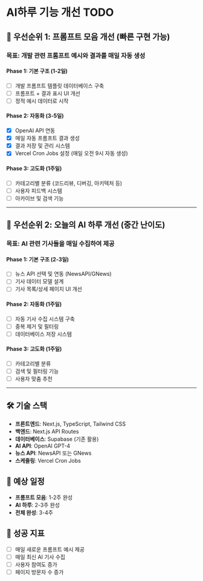 # AI하루 기능 개선 TODO

## 🚀 우선순위 1: 프롬프트 모음 개선 (빠른 구현 가능)
### 목표: 개발 관련 프롬프트 예시와 결과를 매일 자동 생성

#### Phase 1: 기본 구조 (1-2일)
- [ ] 개발 프롬프트 템플릿 데이터베이스 구축
- [ ] 프롬프트 + 결과 표시 UI 개선
- [ ] 정적 예시 데이터로 시작

#### Phase 2: 자동화 (3-5일)
- [x] OpenAI API 연동
- [x] 매일 자동 프롬프트 결과 생성
- [x] 결과 저장 및 관리 시스템
- [x] Vercel Cron Jobs 설정 (매일 오전 9시 자동 생성)

#### Phase 3: 고도화 (1주일)
- [ ] 카테고리별 분류 (코드리뷰, 디버깅, 아키텍처 등)
- [ ] 사용자 피드백 시스템
- [ ] 아카이브 및 검색 기능

---

## 📰 우선순위 2: 오늘의 AI 하루 개선 (중간 난이도)
### 목표: AI 관련 기사들을 매일 수집하여 제공

#### Phase 1: 기본 구조 (2-3일)
- [ ] 뉴스 API 선택 및 연동 (NewsAPI/GNews)
- [ ] 기사 데이터 모델 설계
- [ ] 기사 목록/상세 페이지 UI 개선

#### Phase 2: 자동화 (1주일)
- [ ] 자동 기사 수집 시스템 구축
- [ ] 중복 제거 및 필터링
- [ ] 데이터베이스 저장 시스템

#### Phase 3: 고도화 (1주일)
- [ ] 카테고리별 분류
- [ ] 검색 및 필터링 기능
- [ ] 사용자 맞춤 추천

---

## 🛠️ 기술 스택
- **프론트엔드**: Next.js, TypeScript, Tailwind CSS
- **백엔드**: Next.js API Routes
- **데이터베이스**: Supabase (기존 활용)
- **AI API**: OpenAI GPT-4
- **뉴스 API**: NewsAPI 또는 GNews
- **스케줄링**: Vercel Cron Jobs

## 📅 예상 일정
- **프롬프트 모음**: 1-2주 완성
- **AI 하루**: 2-3주 완성
- **전체 완성**: 3-4주

## 🎯 성공 지표
- [ ] 매일 새로운 프롬프트 예시 제공
- [ ] 매일 최신 AI 기사 수집
- [ ] 사용자 참여도 증가
- [ ] 페이지 방문자 수 증가
